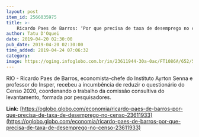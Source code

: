 ```yaml
---
layout: post
item_id: 2566035975
title: >-
    Ricardo Paes de Barros: ‘Por que precisa de taxa de desemprego no censo?’
author: Tatu D'Oquei
date: 2019-04-20 02:30:00
pub_date: 2019-04-20 02:30:00
time_added: 2019-04-24 07:06:32
category: 
image: https://ogimg.infoglobo.com.br/in/23611944-30a-0ac/FT1086A/652/56841430_21-10-2015Editoria-BrasilLocal-SPPauta-Pingue-pongue-com-ricardo-paes-de-barros-do-insper-u.jpg
---
```


RIO - Ricardo Paes de Barros, economista-chefe do Instituto Ayrton Senna e professor do Insper, recebeu a incumbência de reduzir o questionário do Censo 2020, coordenando o trabalho da comissão consultiva do levantamento, formada por pesquisadores.

**Link:** [https://oglobo.globo.com/economia/ricardo-paes-de-barros-por-que-precisa-de-taxa-de-desemprego-no-censo-23611933](https://oglobo.globo.com/economia/ricardo-paes-de-barros-por-que-precisa-de-taxa-de-desemprego-no-censo-23611933)

